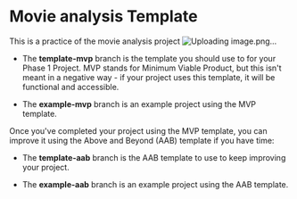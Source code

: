 # Movie analysis Template

This is a practice of the movie analysis project
![Uploading image.png…]()


- The **template-mvp** branch is the template you should use to for your Phase 1 Project. MVP stands for Minimum Viable Product, but this isn't meant in a negative way - if your project uses this template, it will be functional and accessible.

- The **example-mvp** branch is an example project using the MVP template.

Once you've completed your project using the MVP template, you can improve it using the Above and Beyond (AAB) template if you have time:

- The **template-aab** branch is the AAB template to use to keep improving your project.

- The **example-aab** branch is an example project using the AAB template.
